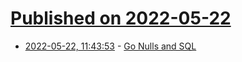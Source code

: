 # [Published on 2022-05-22](index.md)

* [2022-05-22, 11:43:53](https://news.ycombinator.com/item?id=31467077) - [Go Nulls and SQL](https://ente.io/blog/tech/go-nulls-and-sql/)
